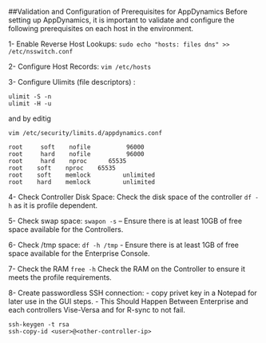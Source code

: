 ##Validation and Configuration of Prerequisites for AppDynamics
Before setting up AppDynamics, it is important to validate and configure the following prerequisites on each host in the environment.

1- Enable Reverse Host Lookups:
```sudo echo "hosts: files dns" >> /etc/nsswitch.conf```

2- Configure Host Records:
```vim /etc/hosts``` 

3- Configure Ulimits (file descriptors) :
```
ulimit -S -n
ulimit -H -u
```
and by editig
```
vim /etc/security/limits.d/appdynamics.conf
```
```
root     soft    nofile          96000
root     hard    nofile          96000
root     hard	 nproc 		65535
root    soft 	nproc	 65535 
root    soft    memlock         unlimited
root    hard    memlock         unlimited
```

4- Check Controller Disk Space:
   Check the disk space of the controller ```df -h``` as it is profile dependent.

5- Check swap space:
   ```swapon -s```   – Ensure there is at least 10GB of free space available for the Controllers.

   
6- Check /tmp space:
   ```df -h /tmp``` - Ensure there is at least 1GB of free space available for the Enterprise Console.
   
7- Check the RAM
```free -h```
   Check the RAM on the Controller to ensure it meets the profile requirements.
   
8- Create passwordless SSH connection:
    - copy privet key in a Notepad for later use in the GUI steps.
    - This Should Happen Between Enterprise and each controllers Vise-Versa and for R-sync to not fail.
    
    
    ssh-keygen -t rsa
    ssh-copy-id <user>@<other-controller-ip>
    






  
